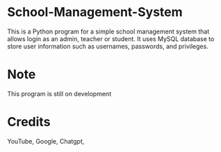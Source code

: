 # School-Management-System
This is a Python program for a simple school management system that allows login as an admin, teacher or student. It uses MySQL database to store user information such as usernames, passwords, and privileges.

# Note
This program is still on development

# Credits
YouTube, 
Google, 
Chatgpt, 
